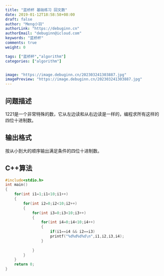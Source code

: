 ```yaml
---
title: "蓝桥杯 基础练习 回文数"
date: 2019-01-12T18:58:58+08:00
draft: false
author: "Meng小羽"
authorLink: "https://debuginn.cn"
authorEmail: "debuginn@icloud.com"
keywords: "蓝桥杯"
comments: true
weight: 0

tags: ["蓝桥杯","algorithm"]
categories: ["algorithm"]


image: "https://image.debuginn.cn/202303241303887.jpg"
imagePreview: "https://image.debuginn.cn/202303241303887.jpg"
---
```


## 问题描述　　

1221是一个非常特殊的数，它从左边读和从右边读是一样的，编程求所有这样的四位十进制数。

## 输出格式　　

按从小到大的顺序输出满足条件的四位十进制数。

## C++算法

```c
#include<stdio.h>
int main()
{
	for(int i1=1;i1<10;i1++)
	{
		for(int i2=0;i2<10;i2++)
		{
			for(int i3=0;i3<10;i3++)
			{
				for(int i4=0;i4<10;i4++)
				{
					if(i1==i4 && i2==i3)
					printf("%d%d%d%d\n",i1,i2,i3,i4);
				}
				
			}
		}
	}
	return 0;
}
```
